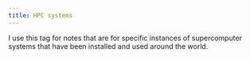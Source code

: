 ```yaml
---
title: HPC systems
---
```

I use this tag for notes that are for specific instances of supercomputer systems that have been installed and used around the world.